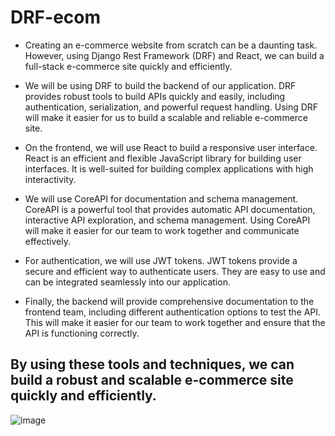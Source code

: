 # DRF-ecom

- Creating an e-commerce website from scratch can be a daunting task. However, using Django Rest Framework (DRF) and React, we can build a full-stack e-commerce site quickly and efficiently.

- We will be using DRF to build the backend of our application. DRF provides robust tools to build APIs quickly and easily, including authentication, serialization, and powerful request handling. Using DRF will make it easier for us to build a scalable and reliable e-commerce site.

- On the frontend, we will use React to build a responsive user interface. React is an efficient and flexible JavaScript library for building user interfaces. It is well-suited for building complex applications with high interactivity.

- We will use CoreAPI for documentation and schema management. CoreAPI is a powerful tool that provides automatic API documentation, interactive API exploration, and schema management. Using CoreAPI will make it easier for our team to work together and communicate effectively.

- For authentication, we will use JWT tokens. JWT tokens provide a secure and efficient way to authenticate users. They are easy to use and can be integrated seamlessly into our application.

- Finally, the backend will provide comprehensive documentation to the frontend team, including different authentication options to test the API. This will make it easier for our team to work together and ensure that the API is functioning correctly.

## By using these tools and techniques, we can build a robust and scalable e-commerce site quickly and efficiently.


![image](https://user-images.githubusercontent.com/74158138/229956513-07bcb828-cc66-4ed1-a2a1-0c6af722e209.png)
